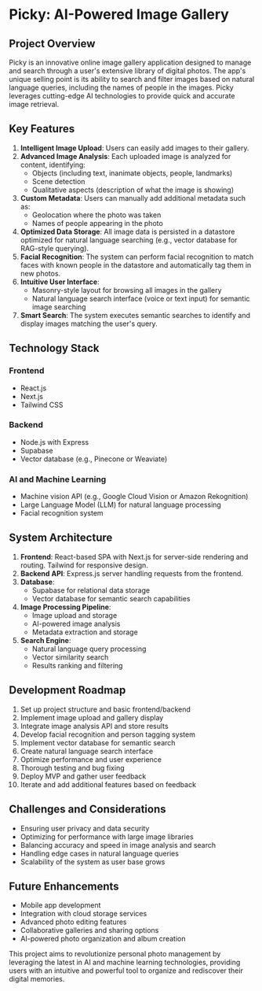# Picky: AI-Powered Image Gallery

## Project Overview

Picky is an innovative online image gallery application designed to manage and search through a user's extensive library of digital photos. The app's unique selling point is its ability to search and filter images based on natural language queries, including the names of people in the images. Picky leverages cutting-edge AI technologies to provide quick and accurate image retrieval.

## Key Features

1. **Intelligent Image Upload**: Users can easily add images to their gallery.
2. **Advanced Image Analysis**: Each uploaded image is analyzed for content, identifying:
   - Objects (including text, inanimate objects, people, landmarks)
   - Scene detection
   - Qualitative aspects (description of what the image is showing)
3. **Custom Metadata**: Users can manually add additional metadata such as:
   - Geolocation where the photo was taken
   - Names of people appearing in the photo
4. **Optimized Data Storage**: All image data is persisted in a datastore optimized for natural language searching (e.g., vector database for RAG-style querying).
5. **Facial Recognition**: The system can perform facial recognition to match faces with known people in the datastore and automatically tag them in new photos.
6. **Intuitive User Interface**: 
   - Masonry-style layout for browsing all images in the gallery
   - Natural language search interface (voice or text input) for semantic image searching
7. **Smart Search**: The system executes semantic searches to identify and display images matching the user's query.

## Technology Stack

### Frontend
- React.js
- Next.js
- Tailwind CSS

### Backend
- Node.js with Express
- Supabase
- Vector database (e.g., Pinecone or Weaviate)

### AI and Machine Learning
- Machine vision API (e.g., Google Cloud Vision or Amazon Rekognition)
- Large Language Model (LLM) for natural language processing
- Facial recognition system

## System Architecture

1. **Frontend**: React-based SPA with Next.js for server-side rendering and routing. Tailwind for responsive design.
2. **Backend API**: Express.js server handling requests from the frontend.
3. **Database**: 
   - Supabase for relational data storage
   - Vector database for semantic search capabilities
4. **Image Processing Pipeline**:
   - Image upload and storage
   - AI-powered image analysis
   - Metadata extraction and storage
5. **Search Engine**: 
   - Natural language query processing
   - Vector similarity search
   - Results ranking and filtering

## Development Roadmap

1. Set up project structure and basic frontend/backend
2. Implement image upload and gallery display
3. Integrate image analysis API and store results
4. Develop facial recognition and person tagging system
5. Implement vector database for semantic search
6. Create natural language search interface
7. Optimize performance and user experience
8. Thorough testing and bug fixing
9. Deploy MVP and gather user feedback
10. Iterate and add additional features based on feedback

## Challenges and Considerations

- Ensuring user privacy and data security
- Optimizing for performance with large image libraries
- Balancing accuracy and speed in image analysis and search
- Handling edge cases in natural language queries
- Scalability of the system as user base grows

## Future Enhancements

- Mobile app development
- Integration with cloud storage services
- Advanced photo editing features
- Collaborative galleries and sharing options
- AI-powered photo organization and album creation

This project aims to revolutionize personal photo management by leveraging the latest in AI and machine learning technologies, providing users with an intuitive and powerful tool to organize and rediscover their digital memories.
